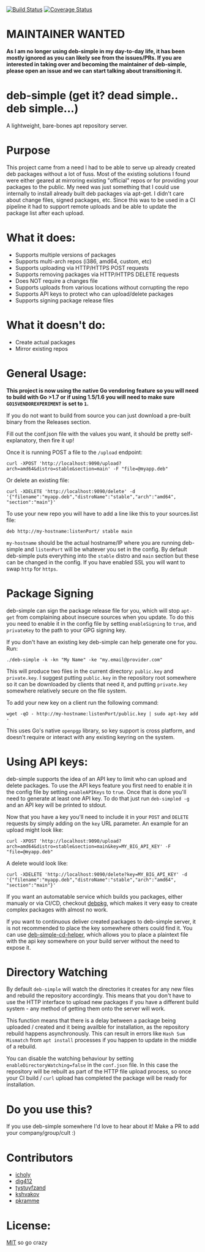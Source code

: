 [![Build Status](https://travis-ci.org/esell/deb-simple.svg?branch=master)](https://travis-ci.org/esell/deb-simple)
[![Coverage Status](https://coveralls.io/repos/github/esell/deb-simple/badge.svg?branch=master)](https://coveralls.io/github/esell/deb-simple?branch=master)

# MAINTAINER WANTED

**As I am no longer using deb-simple in my day-to-day life, it has been mostly ignored as you can likely see from the issues/PRs. If you are interested in taking over and becoming the maintainer of deb-simple, please open an issue and we can start talking about transitioning it.**


# deb-simple (get it? dead simple.. deb simple...)

A lightweight, bare-bones apt repository server. 

# Purpose

This project came from a need I had to be able to serve up already created deb packages without a lot of fuss. Most of the existing solutions 
I found were either geared at mirroring existing "official" repos or for providing your packages to the public. My need was just something that 
I could use internally to install already built deb packages via apt-get. I didn't care about change files, signed packages, etc. Since this was 
to be used in a CI pipeline it had to support remote uploads and be able to update the package list after each upload.

# What it does:

- Supports multiple versions of packages 
- Supports multi-arch repos (i386, amd64, custom, etc)
- Supports uploading via HTTP/HTTPS POST requests
- Supports removing packages via HTTP/HTTPS DELETE requests
- Does NOT require a changes file
- Supports uploads from various locations without corrupting the repo
- Supports API keys to protect who can upload/delete packages
- Supports signing package release files

# What it doesn't do:
- Create actual packages
- Mirror existing repos


# General Usage:

__This project is now using the native Go vendoring feature so you will need to build with Go >1.7 or if using 1.5/1.6 you will need to make sure `GO15VENDOREXPERIMENT` is set to `1`.__

If you do not want to build from source you can just download a pre-built binary from the Releases section.

Fill out the conf.json file with the values you want, it should be pretty self-explanatory, then fire it up!

Once it is running POST a file to the `/upload` endpoint:

`curl -XPOST 'http://localhost:9090/upload?arch=amd64&distro=stable&section=main' -F "file=@myapp.deb"`

Or delete an existing file:

`curl -XDELETE 'http://localhost:9090/delete' -d '{"filename":"myapp.deb","distroName":"stable","arch":"amd64", "section":"main"}'`

To use your new repo you will have to add a line like this to your sources.list file:

`deb http://my-hostname:listenPort/ stable main`

`my-hostname` should be the actual hostname/IP where you are running deb-simple and `listenPort` will be whatever you set in the config. By default deb-simple puts everything into the `stable` distro and `main` section but these can be changed in the config. If you have enabled SSL you will want to swap `http` for `https`.

# Package Signing

deb-simple can sign the package release file for you, which will stop `apt-get` from complaining about insecure sources when you update. To do this you need to enable it in the config file by setting `enableSigning` to `true`, and `privateKey` to the path to your GPG signing key.

If you don't have an existing key deb-simple can help generate one for you. Run:
```
./deb-simple -k -kn "My Name" -ke "my.email@provider.com"
```

This will produce two files in the current directory: `public.key` and `private.key`. I suggest putting `public.key` in the repository root somewhere so it can be downloaded by clients that need it, and putting `private.key` somewhere
relatively secure on the file system.

To add your new key on a client run the following command:
```
wget -qO - http://my-hostname:listenPort/public.key | sudo apt-key add -
```

This uses Go's native `openpgp` library, so key support is cross platform, and doesn't require or interact with any
existing keyring on the system.

# Using API keys:

deb-simple supports the idea of an API key to limit who can upload and delete packages. To use the API keys feature you first need to enable it in the config file by setting `enableAPIKeys` to `true`. Once that is done you'll need to generate at least one API key. To do that just run `deb-simpled -g` and an API key will be printed to stdout. 

Now that you have a key you'll need to include it in your `POST` and `DELETE` requests by simply adding on the `key` URL parameter. An example for an upload might look like:

`curl -XPOST 'http://localhost:9090/upload?arch=amd64&distro=stable&section=main&key=MY_BIG_API_KEY' -F "file=@myapp.deb"`

A delete would look like:

`curl -XDELETE 'http://localhost:9090/delete?key=MY_BIG_API_KEY' -d '{"filename":"myapp.deb","distroName":"stable","arch":"amd64", "section":"main"}'`

If you want an automatable service which builds you packages, either manualy or via CI/CD, checkout [debpkg](https://github.com/xor-gate/debpkg), 
which makes it very easy to create complex packages with almost no work.  

If you want to continuous deliver created packages to deb-simple server, it is not recommended to place the key 
somewhere others could find it. You can use [deb-simple-cd-helper](https://github.com/paulkramme/deb-simple-cd-help),
which allows you to place a plaintext file with the api key somewhere on your build server without the need to expose it.

# Directory Watching
By default `deb-simple` will watch the directories it creates for any new files and rebuild the repository accordingly. This means that you don't have to use the HTTP interface to upload new packages if you have a different build system - any method of getting them onto the server will work.

This function means that there is a delay between a package being uploaded / created and it being availble for installation, as the repository rebuild happens asynchronously. This can result in errors like `Hash Sum Mismatch` from `apt install` processes if you happen to update in the middle of a rebuild.

You can disable the watching behaviour by setting `enableDirectoryWatching=false` in the `conf.json` file. In this case the repository will be rebuilt as part of the HTTP file upload process, so once your CI build / `curl` upload has completed the package will be ready for installation. 

# Do you use this?

If you use deb-simple somewhere I'd love to hear about it! Make a PR to add your company/group/cult :)

# Contributors

- [icholy](https://github.com/icholy) 
- [dig412](https://github.com/dig412) 
- [tystuyfzand](https://github.com/tystuyfzand) 
- [kshvakov](https://github.com/kshvakov) 
- [pkramme](https://github.com/pkramme) 


# License:

[MIT](LICENSE.txt) so go crazy
